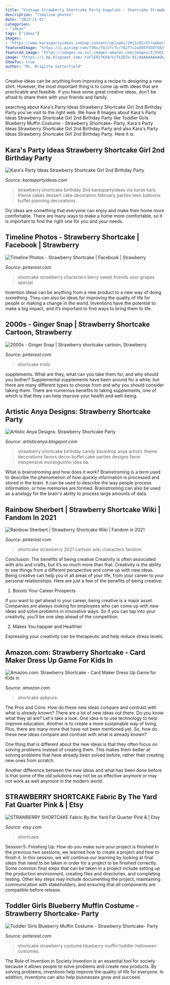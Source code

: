 ```yaml
---
title: "Vintage Strawberry Shortcake Party Supplies - Shortcake Strawberry Costume Blueberry Muffin Toddler Halloween Costumes"
description: "Timeline photos"
date: "2022-11-01"
categories:
- "ideas"
tags: ["ideas"]
images:
- "https://www.karaspartyideas.com/wp-content/uploads/2013/02/Strawberry-Shortcake-Birthday-Party-via-Karas-Party-Ideas-karaspartyideas.com-strawberry-shortcake-party-ideas-10.jpg"
featuredImage: "https://i.pinimg.com/736x/74/2f/7c/742f7c2a895f458f583f00dba52d44d2--strawberry-shortcake-party-special-friends.jpg"
featured_image: "https://images-na.ssl-images-amazon.com/images/I/91EIi73TUkL.jpg"
image: "https://1.bp.blogspot.com/-YxFlER27KX4/UjTkIDZV-9I/AAAAAAAAAQk/2mce_ku5VrU/s1600/Strawberry%2BShortcake%2B(16).jpeg"
ShowToc: true
author: "Ms. Brigitte Satterfield"
---
```



Creative ideas can be anything from improving a recipe to designing a new shirt. However, the most important thing is to come up with ideas that are practicable and feasible. If you have some great creative ideas, don't be afraid to share them with your friends and family.

	

		
searching about Kara&#039;s Party Ideas Strawberry Shortcake Girl 2nd Birthday Party you've visit to the right web. We have 8 Images about Kara&#039;s Party Ideas Strawberry Shortcake Girl 2nd Birthday Party like Toddler Girls Blueberry Muffin Costume - Strawberry Shortcake- Party, Kara&#039;s Party Ideas Strawberry Shortcake Girl 2nd Birthday Party and also Kara&#039;s Party Ideas Strawberry Shortcake Girl 2nd Birthday Party. Here it is:
		
    
## Kara&#039;s Party Ideas Strawberry Shortcake Girl 2nd Birthday Party

<img loading=lazy src="https://www.karaspartyideas.com/wp-content/uploads/2013/02/Strawberry-Shortcake-Birthday-Party-via-Karas-Party-Ideas-karaspartyideas.com-strawberry-shortcake-party-ideas-10.jpg" onerror="this.onerror=null;this.src='https://tse2.mm.bing.net/th?id=OIP.VxmPh6PP12q5Pe62uxAcPwHaLH&amp;pid=15.1';" alt="Kara&#039;s Party Ideas Strawberry Shortcake Girl 2nd Birthday Party">

_Source: karaspartyideas.com_

>strawberry shortcake birthday 2nd karaspartyideas via karas kara theme cakes dessert cake decoration february parties teen balloons buffet planning decorations. 

	

Diy ideas are something that everyone can enjoy and make their home more comfortable. There are many ways to make a home more comfortable, so it is important to find the right one for you and your needs.

    
## Timeline Photos - Strawberry Shortcake | Facebook | Strawberry

<img loading=lazy src="https://i.pinimg.com/736x/74/2f/7c/742f7c2a895f458f583f00dba52d44d2--strawberry-shortcake-party-special-friends.jpg" onerror="this.onerror=null;this.src='https://tse4.mm.bing.net/th?id=OIP.5jlhRarbmy48mkWjDuElqgHaHa&amp;pid=15.1';" alt="Timeline Photos - Strawberry Shortcake | Facebook | Strawberry">

_Source: pinterest.com_

>shortcake strawberry characters berry sweet friends sour grapes special. 

	

Invention ideas can be anything from a new product to a new way of doing something. They can also be ideas for improving the quality of life for people or making a change in the world. Inventions have the potential to make a big impact, and it’s important to find ways to bring them to life.

    
## 2000s - Ginger Snap | Strawberry Shortcake Cartoon, Strawberry

<img loading=lazy src="https://i.pinimg.com/736x/97/82/4b/97824bf4e2a223e99b155d458bc7fe61.jpg" onerror="this.onerror=null;this.src='https://tse3.mm.bing.net/th?id=OIP.w7pMFyIvSV3IDF7PsxniBwAAAA&amp;pid=15.1';" alt="2000s - Ginger Snap | Strawberry shortcake cartoon, Strawberry">

_Source: pinterest.com_

>shortcake trollz. 

	

supplements: What are they, what can you take them for, and why should you bother?
Supplemental supplements have been around for a while, but there are many different types to choose from and why you should consider taking them. There are numerous benefits to taking supplements, one of which is that they can help improve your health and well-being.

    
## Artistic Anya Designs: Strawberry Shortcake Party

<img loading=lazy src="https://1.bp.blogspot.com/-YxFlER27KX4/UjTkIDZV-9I/AAAAAAAAAQk/2mce_ku5VrU/s1600/Strawberry%2BShortcake%2B(16).jpeg" onerror="this.onerror=null;this.src='https://tse2.mm.bing.net/th?id=OIP.t__KLvBecpM379-3j6IrgAHaE7&amp;pid=15.1';" alt="Artistic Anya Designs: Strawberry Shortcake Party">

_Source: artisticanya.blogspot.com_

>strawberry shortcake birthday candy backdrop anya artistic theme decorations favors decor buffet cake parties designs favor inexpensive moranguinho idea da. 

	

What is brainstroming and how does it work?
Brainstroming is a term used to describe the phenomenon of how quickly information is processed and stored in the brain. It can be used to describe the way people process information, or how memories are formed. Brainstroming can also be used as a analogy for the brain's ability to process large amounts of data.

    
## Rainbow Sherbert | Strawberry Shortcake Wiki | Fandom In 2021

<img loading=lazy src="https://i.pinimg.com/736x/b1/a1/78/b1a1782600b633ce3f996a586415d642.jpg" onerror="this.onerror=null;this.src='https://tse4.mm.bing.net/th?id=OIP.1DYN6A5-9_g6EdST11R18AHaGR&amp;pid=15.1';" alt="Rainbow Sherbert | Strawberry Shortcake Wiki | Fandom in 2021">

_Source: pinterest.com_

>shortcake strawberry 2021 cartoon wiki characters fandom. 

	

Conclusion: The benefits of being creative
Creativity is often associated with arts and crafts, but it’s so much more than that. Creativity is the ability to see things from a different perspective and come up with new ideas. Being creative can help you in all areas of your life, from your career to your personal relationships.
Here are just a few of the benefits of being creative:

1. Boosts Your Career Prospects

If you want to get ahead in your career, being creative is a major asset. Companies are always looking for employees who can come up with new ideas and solve problems in innovative ways. So if you can tap into your creativity, you’ll be one step ahead of the competition.

2. Makes You happier and Healthier

Expressing your creativity can be therapeutic and help reduce stress levels.

    
## Amazon.com: Strawberry Shortcake - Card Maker Dress Up Game For Kids In

<img loading=lazy src="https://images-na.ssl-images-amazon.com/images/I/91EIi73TUkL.jpg" onerror="this.onerror=null;this.src='https://tse2.mm.bing.net/th?id=OIP.E6lUgVqzYx5tOdhMo9IilgHaMo&amp;pid=15.1';" alt="Amazon.com: Strawberry Shortcake - Card Maker Dress Up Game for Kids in">

_Source: amazon.com_

>shortcake apkpure. 

	

The Pros and Cons: How do these new ideas compare and contrast with what is already known?
There are a lot of new ideas out there. Do you know what they all are? Let's take a look. 
One idea is to use technology to help improve education. Another is to create a more sustainable way of living. Plus, there are many more that have not been mentioned yet. So, how do these new ideas compare and contrast with what is already known?

One thing that is different about the new ideas is that they often focus on solving problems instead of creating them. This makes them better at solving problems that have already been solved before, rather than creating new ones from scratch. 

Another difference between the new ideas and what has been done before is that some of the old solutions may not be as effective anymore or may not work as well anymore in the modern world.

    
## STRAWBERRY SHORTCAKE Fabric By The Yard Fat Quarter Pink &amp; | Etsy

<img loading=lazy src="https://i.etsystatic.com/9776912/r/il/7763b3/839394280/il_1588xN.839394280_2yd1.jpg" onerror="this.onerror=null;this.src='https://tse1.mm.bing.net/th?id=OIP.mmw-Fe-OC2b0M5tUZ82HKgHaGo&amp;pid=15.1';" alt="STRAWBERRY SHORTCAKE Fabric By the Yard Fat Quarter Pink &amp; | Etsy">

_Source: etsy.com_

>shortcake. 

	

Session 5: Finishing Up: How do you make sure your project is finished
In the previous two sessions, we learned how to create a project and how to finish it. In this session, we will continue our learning by looking at final steps that need to be taken in order for a project to be finished correctly.
Some common final steps that can be taken in a project include setting up the production environment, creating files and directories, and completing testing. Other key steps may include documenting the project, maintaining communication with stakeholders, and ensuring that all components are compatible before release.

    
## Toddler Girls Blueberry Muffin Costume - Strawberry Shortcake- Party

<img loading=lazy src="https://i.pinimg.com/736x/b1/b7/ff/b1b7ff1c60c122b8f0519fe403d374bb--strawberry-shortcake-party-blueberries-muffins.jpg" onerror="this.onerror=null;this.src='https://tse4.mm.bing.net/th?id=OIP.4nd2q7NcO5_Y2QHANNCkwQHaTD&amp;pid=15.1';" alt="Toddler Girls Blueberry Muffin Costume - Strawberry Shortcake- Party">

_Source: pinterest.com_

>shortcake strawberry costume blueberry muffin toddler halloween costumes. 

	

The Role of Invention in Society
Invention is an essential tool for society because it allows people to solve problems and create new products. By solving problems, inventions help improve the quality of life for everyone. In addition, inventions can also help businesses grow and succeed.

